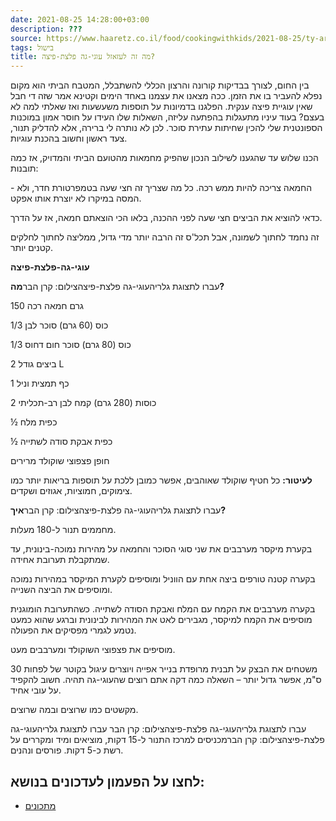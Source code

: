 ```yaml
---
date: 2021-08-25 14:28:00+03:00
description: ???
source: https://www.haaretz.co.il/food/cookingwithkids/2021-08-25/ty-article/0000017f-f8f5-d044-adff-fbfd8e2a0000
tags: בישול
title: מה זה לעזאזל עוגי-גה פלצת-פיצה?
---
```


בין החום, לצורך בבדיקות קורונה והרצון הכללי להשתבלל, המטבח הביתי הוא מקום נפלא להעביר בו את הזמן. ככה מצאנו את עצמנו באחד הימים וקטינא אמר שזה די חבל שאין עוגיית פיצה ענקית. הפלגנו בדמיונות על תוספות משעשעות ואז שאלתי למה לא בעצם? בעוד עיניו מתעגלות בהפתעה עליזה, השאלות שלו העידו על חוסר אמון במוכנות הספונטנית שלי להכין שחיתות עתירת סוכר. לכן לא נותרה לי ברירה, אלא להדליק תנור, צעד ראשון וחשוב בהכנת עוגיות.

הכנו שלוש עד שהגענו לשילוב הנכון שהפיק מחמאות מהטועם הביתי והמדויק, אז כמה תובנות:

החמאה צריכה להיות ממש רכה. כל מה שצריך זה חצי שעה בטמפרטורת חדר, ולא - המסה במיקרו לא יוצרת אותו אפקט.

כדאי להוציא את הביצים חצי שעה לפני ההכנה, בלאו הכי הוצאתם חמאה, אז על הדרך.

זה נחמד לחתוך לשמונה, אבל תכל'ס זה הרבה יותר מדי גדול, ממליצה לחתוך לחלקים קטנים יותר.

**עוגי-גה-פלצת-פיצה**

 עברו לתצוגת גלריהעוגי-גה פלצת-פיצהצילום: קרן הבר**מה?**

150 גרם חמאה רכה

1/3 כוס (60 גרם) סוכר לבן

1/3 כוס (80 גרם) סוכר חום דחוס

2 ביצים גודל L

1 כף תמצית וניל

2 כוסות (280 גרם) קמח לבן רב-תכליתי

½ כפית מלח

½ כפית אבקת סודה לשתייה

חופן פצפוצי שוקולד מרירים

**לעיטור:** כל חטיף שוקולד שאוהבים, אפשר כמובן ללכת על תוספות בריאות יותר כמו צימוקים, חמוציות, אגוזים ושקדים.

 עברו לתצוגת גלריהעוגי-גה פלצת-פיצהצילום: קרן הבר**איך?**

מחממים תנור ל-180 מעלות.

בקערת מיקסר מערבבים את שני סוגי הסוכר והחמאה על מהירות נמוכה-בינונית, עד שמתקבלת תערובת אחידה.

בקערה קטנה טורפים ביצה אחת עם הווניל ומוסיפים לקערת המיקסר במהירות נמוכה ומוסיפים את הביצה השנייה.

בקערה מערבבים את הקמח עם המלח ואבקת הסודה לשתייה. כשהתערובת הומוגנית מוסיפים את הקמח למיקסר, מגבירים לאט את המהירות לבינונית וברגע שהוא כמעט נטמע לגמרי מפסיקים את הפעולה.

מוסיפים את פצפוצי השוקולד ומערבבים מעט.

משטחים את הבצק על תבנית מרופדת בנייר אפייה ויוצרים עיגול בקוטר של לפחות 30 ס"מ, אפשר גדול יותר – השאלה כמה דקה אתם רוצים שהעוגי-גה תהיה. חשוב להקפיד על עובי אחיד.

מקשטים כמו שרוצים ובמה שרוצים.

 עברו לתצוגת גלריהעוגי-גה פלצת-פיצהצילום: קרן הבר עברו לתצוגת גלריהעוגי-גה פלצת-פיצהצילום: קרן הברמכניסים למרכז התנור ל-15 דקות, מוציאים ומיד ומקררים על רשת כ-5 דקות. פורסים ונהנים.

לחצו על הפעמון לעדכונים בנושא:
------------------------------

* [מתכונים](/ty-tag/recipes-0000017f-da28-dea8-a77f-de6a4ba50000)